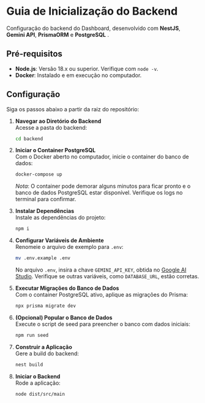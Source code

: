 # Guia de Inicialização do Backend

Configuração do backend do Dashboard, desenvolvido com **NestJS**, **Gemini API**, **PrismaORM** e **PostgreSQL** .

## Pré-requisitos

- **Node.js**: Versão 18.x ou superior. Verifique com `node -v`.
- **Docker**: Instalado e em execução no computador.

## Configuração

Siga os passos abaixo a partir da raiz do repositório:

1. **Navegar ao Diretório do Backend**  
   Acesse a pasta do backend:

   ```bash
   cd backend
   ```

2. **Iniciar o Container PostgreSQL**  
   Com o Docker aberto no computador, inicie o container do banco de dados:

   ```bash
   docker-compose up
   ```

   _Nota_: O container pode demorar alguns minutos para ficar pronto e o banco de dados PostgreSQL estar disponível. Verifique os logs no terminal para confirmar.

3. **Instalar Dependências**  
   Instale as dependências do projeto:

   ```bash
   npm i
   ```

4. **Configurar Variáveis de Ambiente**  
   Renomeie o arquivo de exemplo para `.env`:

   ```bash
   mv .env.example .env
   ```

   No arquivo `.env`, insira a chave `GEMINI_API_KEY`, obtida no [Google AI Studio](https://aistudio.google.com/app/apikey). Verifique se outras variáveis, como `DATABASE_URL`, estão corretas.

5. **Executar Migrações do Banco de Dados**  
   Com o container PostgreSQL ativo, aplique as migrações do Prisma:

   ```bash
   npx prisma migrate dev
   ```

6. **(Opcional) Popular o Banco de Dados**  
   Execute o script de seed para preencher o banco com dados iniciais:

   ```bash
   npm run seed
   ```

7. **Construir a Aplicação**  
   Gere a build do backend:

   ```bash
   nest build
   ```

8. **Iniciar o Backend**  
   Rode a aplicação:
   ```bash
   node dist/src/main
   ```
